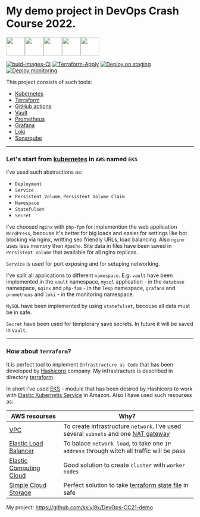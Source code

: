 # My demo project in DevOps Crash Course 2022. 
<img src="https://raw.githubusercontent.com/mhausenblas/kubectl-in-action/master/favicon.ico" width="50" height="50"><img src="https://raw.githubusercontent.com/mhausenblas/kubectl-in-action/master/favicon.ico" width="50" height="50"><img src="https://raw.githubusercontent.com/mhausenblas/kubectl-in-action/master/favicon.ico" width="50" height="50"><img src="https://raw.githubusercontent.com/mhausenblas/kubectl-in-action/master/favicon.ico" width="50" height="50"><img src="https://raw.githubusercontent.com/mhausenblas/kubectl-in-action/master/favicon.ico" width="50" height="50"> 


[![buid-images-CI](https://github.com/skiyl9x/DevOps-CC21-demo/actions/workflows/build-images-CI.yml/badge.svg)](https://github.com/skiyl9x/DevOps-CC21-demo/actions/workflows/build-images-CI.yml)
[![Terraform-Apply](https://github.com/skiyl9x/DevOps-CC21-demo/actions/workflows/terraform-apply.yml/badge.svg)](https://github.com/skiyl9x/DevOps-CC21-demo/actions/workflows/terraform-apply.yml)
[![Deploy on staging](https://github.com/skiyl9x/DevOps-CC21-demo/actions/workflows/deploy-to-eks.yml/badge.svg?branch=deploy)](https://github.com/skiyl9x/DevOps-CC21-demo/actions/workflows/deploy-to-eks.yml)
[![Deploy monitoring](https://github.com/skiyl9x/DevOps-CC21-demo/actions/workflows/deploy-monitoring.yml/badge.svg?branch=mon)](https://github.com/skiyl9x/DevOps-CC21-demo/actions/workflows/deploy-monitoring.yml)


This project consists of such tools:

- [Kubernetes](https://kubernetes.io/) 
- [Terraform](https://www.terraform.io/)
- [GitHub actions](https://github.com/features/actions)
- [Vault](https://www.vaultproject.io/)
- [Prometheus](https://prometheus.io/)
- [Grafana](https://grafana.com/)
- [Loki](https://grafana.com/oss/loki/)
- [Sonarqube](https://www.sonarqube.org/)
---
### Let's start from [kubernetes](https://github.com/skiyl9x/DevOps-CC21-demo/tree/main/k8s) in `AWS` named `EKS`
  I've used such abstractions as:
  - `Deployment`
  - `Service`
  - `Persistent Volume`, `Persistent Volume Claim`
  - `Namespace`
  - `Statefulset`
  - `Secret`

I've choosed `nginx` with `php-fpm` for implemention the web application `WordPress`, becouse it's better for big loads and easier for settings like bot blocking via nginx, writting seo friendly URLs, load balancing. Also `nginx` uses less memory then `Apache`. Site data in files have been saved in `Persistent Volume` that available for all nginx replicas. 

`Service` is used for port exposing and for setuping networking.

I've split all applications to different `namespace`. E.g. `vault` have been implemented in the `vault` namespace, `mysql` application - in the `database` namespace, `nginx` and `php-fpm` - in the `lemp` namespace, `grafana` and `prometheus` and `loki` - in the monitoring namespace.

`MySQL` have been implemented by using `statefulset`, becouse all data must be in safe.

`Secret` have been used for templorary save secrets. In future it will be saved in `Vault`. 

---
### How about `Terraform`?

It is perfect tool to implement `Infrastracture as Code` that has been developed by [Hashicorp](https://www.hashicorp.com/) company. My infrastracture is described in directory [terraform](https://github.com/skiyl9x/DevOps-CC21-demo/tree/main/terraform).

In short I've used [EKS](https://registry.terraform.io/modules/terraform-aws-modules/eks/aws/latest) - module that has been desired by Hashicorp to work with [Elastic Kubernetis Service](https://aws.amazon.com/eks/) in Amazon. Also I have used such resourses as: 

AWS resourses  | Why?
------------- | -------------
[VPC](https://docs.aws.amazon.com/vpc/latest/userguide/what-is-amazon-vpc.html) | To create infrastructure `network`. I've used several `subnets` and one [NAT gateway](https://docs.aws.amazon.com/vpc/latest/userguide/vpc-nat-gateway.html)
[Elastic Load Balancer](https://aws.amazon.com/elasticloadbalancing/) | To balace `network load`, to take one `IP address` through witch all traffic will be pass
[Elastic Computing Cloud](https://aws.amazon.com/ec2/) | Good solution to create `cluster` with `worker nodes`
[Simple Cloud Storage](https://aws.amazon.com/s3/) | Perfect solution to take [terraform state file](https://www.terraform.io/language/state) in safe


My project: https://github.com/skiyl9x/DevOps-CC21-demo


